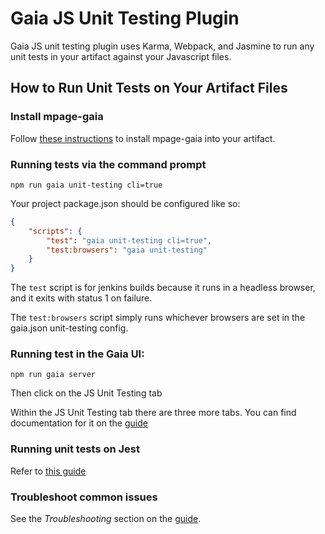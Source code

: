 # Gaia JS Unit Testing Plugin

Gaia JS unit testing plugin uses Karma, Webpack, and Jasmine to run any unit tests in your artifact against your Javascript files.

## How to Run Unit Tests on Your Artifact Files

### Install mpage-gaia

Follow [these instructions](https://github.cerner.com/MPagesEcosystem/mpage-gaia/blob/master/docs/use-gaia.md) to install mpage-gaia into your artifact.

### Running tests via the command prompt

```
npm run gaia unit-testing cli=true
```

Your project package.json should be configured like so:

```json
{
    "scripts": {
        "test": "gaia unit-testing cli=true",
        "test:browsers": "gaia unit-testing"
    }
}
```

The `test` script is for jenkins builds because it runs in a headless browser, and it exits with status 1 on failure.

The `test:browsers` script simply runs whichever browsers are set in the gaia.json unit-testing config.

### Running test in the Gaia UI:

```
npm run gaia server
```

Then click on the JS Unit Testing tab

Within the JS Unit Testing tab there are three more tabs. You can find documentation for it on the [guide](docs/guide.md)

### Running unit tests on Jest

Refer to [this guide](docs/jest.md)


### Troubleshoot common issues

See the _Troubleshooting_ section on the [guide](docs/guide.md).
